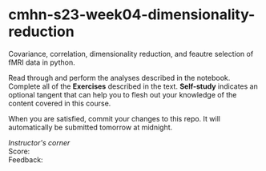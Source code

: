 # cmhn-s23-week04-dimensionality-reduction
Covariance, correlation, dimensionality reduction, and feautre selection of fMRI data in python.

Read through and perform the analyses described in the notebook. Complete all of the **Exercises** described in the text. **Self-study** indicates an optional tangent that can help you to flesh out your knowledge of the content covered in this course.

When you are satisfied, commit your changes to this repo. It will automatically be submitted tomorrow at midnight.

*Instructor's corner*        
Score:         
Feedback:    